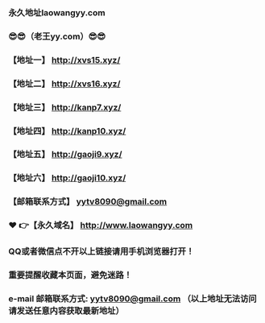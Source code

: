 ### 永久地址laowangyy.com
### :sunglasses::sunglasses:（老王yy.com）:sunglasses::sunglasses:
### 【地址一】  http://xvs15.xyz/
### 【地址二】  http://xvs16.xyz/
### 【地址三】  http://kanp7.xyz/
### 【地址四】  http://kanp10.xyz/
### 【地址五】  http://gaoji9.xyz/
### 【地址六】  http://gaoji10.xyz/
### 【邮箱联系方式】  yytv8090@gmail.com
### :heart: :point_right:【永久域名】  http://www.laowangyy.com
### QQ或者微信点不开以上链接请用手机浏览器打开！
### 重要提醒收藏本页面，避免迷路！
### e-mail 邮箱联系方式: yytv8090@gmail.com （以上地址无法访问请发送任意内容获取最新地址）

